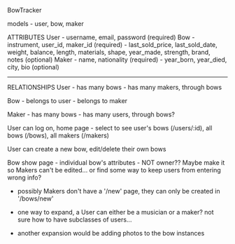 BowTracker

models - user, bow, maker

ATTRIBUTES
User    - username, email, password (required)
Bow     - instrument, user_id, maker_id (required)
        - last_sold_price, last_sold_date, weight, balance, length, materials, shape, year_made, strength, brand, notes (optional)
Maker   - name, nationality (required)
        - year_born, year_died, city, bio (optional)

_____
RELATIONSHIPS
User    - has many bows
        - has many makers, through bows

Bow     - belongs to user
        - belongs to maker

Maker   - has many bows
        - has many users, through bows?


User can log on, home page - select to see user's bows (/users/:id), all bows (/bows), all makers (/makers)

User can create a new bow, edit/delete their own bows

Bow show page - individual bow's attributes - NOT owner??
Maybe make it so Makers can't be edited... or find some way to keep users from entering wrong info?
- possibly Makers don't have a '/new' page, they can only be created in '/bows/new'


- one way to expand, a User can either be a musician or a maker? not sure how to have subclasses of users...
- another expansion would be adding photos to the bow instances
